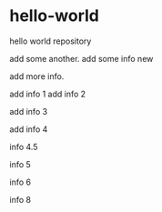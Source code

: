 # hello-world
hello world repository


add some another.
add some info new

add more info.

add info 1
add info 2

add info 3

add info 4

info 4.5

info 5

info 6

info 8